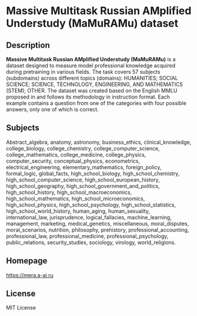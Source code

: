 # Massive Multitask Russian AMplified Understudy (MaMuRAMu) dataset

## Description

**Massive Multitask Russian AMplified Understudy (MaMuRAMu)** is a dataset designed to measure model professional knowledge acquired during pretraining in various fields. The task covers 57 subjects (subdomains) across different topics (domains): HUMANITIES; SOCIAL SCIENCE; SCIENCE, TECHNOLOGY, ENGINEERING, AND MATHEMATICS (STEM); OTHER. The dataset was created based on the English MMLU proposed in and follows its methodology in instruction format. Each example contains a question from one of the categories with four possible answers, only one of which is correct.

## Subjects

Abstract_algebra, anatomy, astronomy, business_ethics, clinical_knowledge, college_biology, college_chemistry, college_computer_science, college_mathematics, college_medicine, college_physics, computer_security, conceptual_physics, econometrics, electrical_engineering, elementary_mathematics, foreign_policy, formal_logic, global_facts, high_school_biology, high_school_chemistry, high_school_computer_science, high_school_european_history, high_school_geography, high_school_government_and_politics, high_school_history, high_school_macroeconomics, high_school_mathematics, high_school_microeconomics, high_school_physics, high_school_psychology, high_school_statistics, high_school_world_history, human_aging, human_sexuality, international_law, jurisprudence, logical_fallacies, machine_learning, management, marketing, medical_genetics, miscellaneous, moral_disputes, moral_scenarios, nutrition, philosophy, prehistory, professional_accounting, professional_law, professional_medicine, professional_psychology, public_relations, security_studies, sociology, virology, world_religions.

## Homepage

https://mera.a-ai.ru

## License

MIT License
